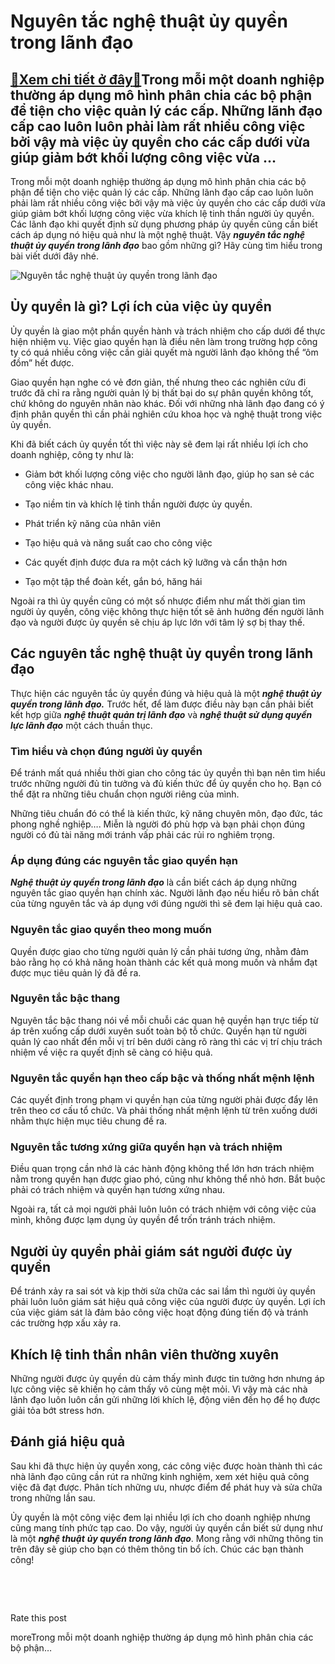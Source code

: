 Nguyên tắc nghệ thuật ủy quyền trong lãnh đạo
=============================================

[:gift:Xem chi tiết ở đây:gift:](https://hddtvn.com/nguyen-tac-nghe-thuat-uy-quyen-trong-lanh-dao/)Trong mỗi một doanh nghiệp thường áp dụng mô hình phân chia các bộ phận để tiện cho việc quản lý các cấp. Những lãnh đạo cấp cao luôn luôn phải làm rất nhiều công việc bởi vậy mà việc ủy quyền cho các cấp dưới vừa giúp giảm bớt khối lượng công việc vừa …
--------------------------------------------------------------------------------------------------------------------------------------------------------------------------------------------------------------------------------------------------------------

Trong mỗi một doanh nghiệp thường áp dụng mô hình phân chia các bộ phận để tiện cho việc quản lý các cấp. Những lãnh đạo cấp cao luôn luôn phải làm rất nhiều công việc bởi vậy mà việc ủy quyền cho các cấp dưới vừa giúp giảm bớt khối lượng công việc vừa khích lệ tinh thần người ủy quyền. Các lãnh đạo khi quyết định sử dụng phương pháp ủy quyền cũng cần biết cách áp dụng nó hiệu quả như là một nghệ thuật. Vậy ***nguyên tắc nghệ thuật ủy quyền trong lãnh đạo*** bao gồm những gì? Hãy cùng tìm hiểu trong bài viết dưới đây nhé.


![Nguyên tắc nghệ thuật ủy quyền trong lãnh đạo](https://hddtvn.com/wp-content/uploads/2021/01/businessman-leader-presenting-work-while-meeting-wiht-colleagues-office-business-team-meeting-presentation-conference-planning-business-concept_34755-310.jpg)


Ủy quyền là gì? Lợi ích của việc ủy quyền
-----------------------------------------


Ủy quyền là giao một phần quyền hành và trách nhiệm cho cấp dưới để thực hiện nhiệm vụ. Việc giao quyền hạn là điều nên làm trong trường hợp công ty có quá nhiều công việc cần giải quyết mà người lãnh đạo không thể “ôm đồm” hết được.


Giao quyền hạn nghe có vẻ đơn giản, thế nhưng theo các nghiên cứu đi trước đã chỉ ra rằng người quản lý bị thất bại do sự phân quyền không tốt, chứ không do nguyên nhân nào khác. Đối với những nhà lãnh đạo đang có ý định phân quyền thì cần phải nghiên cứu khoa học và nghệ thuật trong việc ủy quyền.


Khi đã biết cách ủy quyền tốt thì việc này sẽ đem lại rất nhiều lợi ích cho doanh nghiệp, công ty như là:




* Giảm bớt khối lượng công việc cho người lãnh đạo, giúp họ san sẻ các công việc khác nhau.

* Tạo niềm tin và khích lệ tinh thần người được ủy quyền.

* Phát triển kỹ năng của nhân viên

* Tạo hiệu quả và năng suất cao cho công việc

* Các quyết định được đưa ra một cách kỹ lưỡng và cẩn thận hơn

* Tạo một tập thể đoàn kết, gắn bó, hăng hái



Ngoài ra thì ủy quyền cũng có một số nhược điểm như mất thời gian tìm người ủy quyền, công việc không thực hiện tốt sẽ ảnh hưởng đến người lãnh đạo và người được ủy quyền sẽ chịu áp lực lớn với tâm lý sợ bị thay thế.


Các nguyên tắc nghệ thuật ủy quyền trong lãnh đạo
-------------------------------------------------


Thực hiện các nguyên tắc ủy quyền đúng và hiệu quả là một ***nghệ thuật ủy quyền trong lãnh đạo.*** Trước hết, để làm được điều này bạn cần phải biết kết hợp giữa ***nghệ thuật quản trị lãnh đạo*** và ***nghệ thuật sử dụng quyền lực lãnh đạo*** một cách thuần thục.


### Tìm hiểu và chọn đúng người ủy quyền


Để tránh mất quá nhiều thời gian cho công tác ủy quyền thì bạn nên tìm hiểu trước những người đủ tin tưởng và đủ kiến thức để ủy quyền cho họ. Bạn có thể đặt ra những tiêu chuẩn chọn người riêng của mình.


Những tiêu chuẩn đó có thể là kiến thức, kỹ năng chuyên môn, đạo đức, tác phong nghề nghiệp…. Miễn là người đó phù hợp và bạn phải chọn đúng người có đủ tài năng mới tránh vấp phải các rủi ro nghiêm trọng.


### Áp dụng đúng các nguyên tắc giao quyền hạn


***Nghệ thuật ủy quyền trong lãnh đạo*** là cần biết cách áp dụng những nguyên tắc giao quyền hạn chính xác. Người lãnh đạo nếu hiểu rõ bản chất của từng nguyên tắc và áp dụng với đúng người thì sẽ đem lại hiệu quả cao.


### Nguyên tắc giao quyền theo mong muốn


Quyền được giao cho từng người quản lý cần phải tương ứng, nhằm đảm bảo rằng họ có khả năng hoàn thành các kết quả mong muốn và nhắm đạt được mục tiêu quản lý đã đề ra.


### Nguyên tắc bậc thang


Nguyên tắc bậc thang nói về mỗi chuỗi các quan hệ quyền hạn trực tiếp từ áp trên xuống cấp dưới xuyên suốt toàn bộ tỗ chức. Quyền hạn từ người quản lý cao nhất đển mỗi vị trí bên dưới càng rõ ràng thì các vị trí chịu trách nhiệm về việc ra quyết định sẽ càng có hiệu quả.


### Nguyên tắc quyền hạn theo cấp bậc và thống nhất mệnh lệnh


Các quyết định trong phạm vi quyền hạn của từng người phải được đẩy lên trên theo cơ cấu tổ chức. Và phải thống nhất mệnh lệnh từ trên xuống dưới nhằm thực hiện mục tiêu chung đề ra.


### Nguyên tắc tương xứng giữa quyền hạn và trách nhiệm


Điều quan trọng cần nhớ là các hành động không thể lớn hơn trách nhiệm nằm trong quyền hạn được giao phó, cũng như không thể nhỏ hơn. Bắt buộc phải có trách nhiệm và quyền hạn tương xứng nhau.


Ngoài ra, tất cả mọi người phải luôn luôn có trách nhiệm với công việc của mình, không được lạm dụng ủy quyền để trốn tránh trách nhiệm.


Người ủy quyền phải giám sát người được ủy quyền
------------------------------------------------


Để tránh xảy ra sai sót và kịp thời sửa chữa các sai lầm thì người ủy quyền phải luôn luôn giám sát hiệu quả công việc của người được ủy quyền. Lợi ích của việc giám sát là đảm bảo công việc hoạt động đúng tiến độ và tránh các trường hợp xấu xảy ra.


Khích lệ tinh thần nhân viên thường xuyên
-----------------------------------------


Những người được ủy quyền dù cảm thấy mình được tin tưởng hơn nhưng áp lực công việc sẽ khiến họ cảm thấy vô cùng mệt mỏi. Vì vậy mà các nhà lãnh đạo luôn luôn cần gửi những lời khích lệ, động viên đến họ để họ được giải tỏa bớt stress hơn.


Đánh giá hiệu quả
-----------------


Sau khi đã thực hiện ủy quyền xong, các công việc được hoàn thành thì các nhà lãnh đạo cũng cần rút ra những kinh nghiệm, xem xét hiệu quả công việc đã đạt được. Phân tích những ưu, nhược điểm để phát huy và sửa chữa trong những lần sau.


Ủy quyền là một công việc đem lại nhiều lợi ích cho doanh nghiệp nhưng cũng mang tính phức tạp cao. Do vậy, người ủy quyền cần biết sử dụng như là một ***nghệ thuật*** ***ủy quyền trong lãnh đạo***. Mong rằng với những thông tin trên đây sẽ giúp cho bạn có thêm thông tin bổ ích. Chúc các bạn thành công!


 


 








































Rate this post


moreTrong mỗi một doanh nghiệp thường áp dụng mô hình phân chia các bộ phận…

